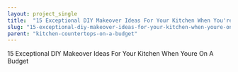 ```yaml
---
layout: project_single
title:  "15 Exceptional DIY Makeover Ideas For Your Kitchen When You're On A Budget"
slug: "15-exceptional-diy-makeover-ideas-for-your-kitchen-when-youre-on-a-budget"
parent: "kitchen-countertops-on-a-budget"
---
```

15 Exceptional DIY Makeover Ideas For Your Kitchen When Youre On A Budget